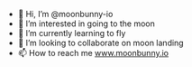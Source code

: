 - 👋 Hi, I’m @moonbunny-io
- 👀 I’m interested in going to the moon
- 🌱 I’m currently learning to fly
- 💞️ I’m looking to collaborate on moon landing
- 📫 How to reach me www.moonbunny.io

<!---
moonbunny-io/moonbunny-io is a ✨ special ✨ repository because its `README.md` (this file) appears on your GitHub profile.
You can click the Preview link to take a look at your changes.
--->

